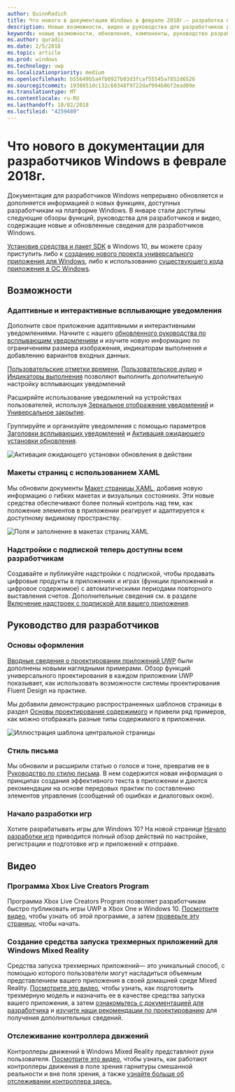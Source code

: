 ```yaml
---
author: QuinnRadich
title: Что нового в документации Windows в феврале 2018г.— разработка приложений UWP
description: Новые возможности, видео и руководства для разработчиков добавлены в документацию для разработчиков Windows 10 в феврале 2018г.
keywords: новые возможности, обновления, компоненты, руководство разработчика, Windows 10, февраль
ms.author: quradic
ms.date: 2/5/2018
ms.topic: article
ms.prod: windows
ms.technology: uwp
ms.localizationpriority: medium
ms.openlocfilehash: b55649b5a4fb0927b03d3fcaf55545a7852d6526
ms.sourcegitcommit: 1938851dc132c60348f9722daf994b86f2ead09e
ms.translationtype: MT
ms.contentlocale: ru-RU
ms.lasthandoff: 10/02/2018
ms.locfileid: "4259489"
---
```

# <a name="whats-new-in-the-windows-developer-docs-in-february-2018"></a>Что нового в документации для разработчиков Windows в феврале 2018г.

Документация для разработчиков Windows непрерывно обновляется и дополняется информацией о новых функциях, доступных разработчикам на платформе Windows. В январе стали доступны следующие обзоры функций, руководства для разработчиков и видео, содержащие новые и обновленные сведения для разработчиков Windows.

[Установив средства и пакет SDK](http://go.microsoft.com/fwlink/?LinkId=821431) в Windows 10, вы можете сразу приступить либо к [созданию нового проекта универсального приложения для Windows](../get-started/create-uwp-apps.md), либо к использованию [существующего кода приложения в ОС Windows](../porting/index.md).


## <a name="features"></a>Возможности

### <a name="adaptive-and-interactive-toast-notifications"></a>Адаптивные и интерактивные всплывающие уведомления

Дополните свое приложение адаптивными и интерактивными уведомлениями. Начните с нашего [обновленного руководства по всплывающим уведомлениям](../design/shell/tiles-and-notifications/adaptive-interactive-toasts.md) и изучите новую информацию по ограничениям размера изображения, индикаторам выполнения и добавлению вариантов входных данных.

[Пользовательские отметки времени](../design/shell/tiles-and-notifications/custom-timestamps-on-toasts.md), [Пользовательское аудио](../design/shell/tiles-and-notifications/custom-audio-on-toasts.md) и [Индикаторы выполнения](../design/shell/tiles-and-notifications/toast-progress-bar.md) позволяют выполнить дополнительную настройку всплывающих уведомлений

Расширяйте использование уведомлений на устройствах пользователей, используя [Зеркальное отображение уведомлений](../design/shell/tiles-and-notifications/notification-mirroring.md) и [Универсальное закрытие](../design/shell/tiles-and-notifications/universal-dismiss.md).

Группируйте и организуйте уведомления с помощью параметров [Заголовки всплывающих уведомлений](../design/shell/tiles-and-notifications/toast-headers.md) и [Активация ожидающего установки обновления](../design/shell/tiles-and-notifications/toast-pending-update.md).

![Активация ожидающего установки обновления в действии](../design/shell/tiles-and-notifications/images/toast-pendingupdate.gif)

### <a name="page-layouts-with-xaml"></a>Макеты страниц с использованием XAML

Мы обновили документы [Макет страницы XAML](../design/layout/layouts-with-xaml.md), добавив новую информацию о гибких макетах и визуальных состояниях. Эти новые средства обеспечивают более полный контроль над тем, как положение элементов в приложении реагирует и адаптируется к доступному видимому пространству.

![Поля и заполнение в макетах страниц XAML](../design/layout/images/xaml-layout-margins-padding.png)

### <a name="subscription-add-ons-are-now-available-to-all-developers"></a>Надстройки с подпиской теперь доступны всем разработчикам

Создавайте и публикуйте надстройки с подпиской, чтобы продавать цифровые продукты в приложениях и играх (функции приложений и цифровое содержимое) с автоматическими периодами повторного выставления счетов. Дополнительные сведения см. в разделе [Включение надстроек с подпиской для вашего приложения](../monetize/enable-subscription-add-ons-for-your-app.md).

## <a name="developer-guidance"></a>Руководство для разработчиков

### <a name="design-basics"></a>Основы оформления

[Вводные сведения о проектировании приложений UWP](../design/basics/design-and-ui-intro.md) были дополнены новыми наглядными примерами. Обзор функций универсального проектирования в каждом приложении UWP показывает, как использовать возможности системы проектирования Fluent Design на практике.

Мы добавили демонстрацию распространенных шаблонов страницы в раздел [Основы проектирования содержимого](../design/basics/content-basics.md) и привели ряд примеров, как можно отображать разные типы содержимого в приложении.

![Иллюстрация шаблона центральной страницы](../design/basics/images/hub.png)

### <a name="writing-style"></a>Стиль письма

Мы обновили и расширили статью о голосе и тоне, превратив ее в [Руководство по стилю письма](../design/style/writing-style.md). В нем содержится новая информация о принципах создания эффективного текста в приложении и даются рекомендации на основе передовых практик по составлению элементов управления (сообщений об ошибках и диалоговых окон).

### <a name="getting-started-for-game-development"></a>Начало разработки игр

Хотите разрабатывать игры для Windows 10? На новой странице [Начало разработки игр](../gaming/getting-started.md) приводится полный обзор действий по настройке, регистрации и подготовке игр и приложений к отправке.

## <a name="videos"></a>Видео

### <a name="xbox-live-creators-program"></a>Программа Xbox Live Creators Program

Программа Xbox Live Creators Program позволяет разработчикам быстро публиковать игры UWP в Xbox One и Windows 10. [Посмотрите видео](https://www.youtube.com/watch?v=zpFfHHBkVq4), чтобы узнать об этой программе, а затем [проверьте эту страницу](https://www.xbox.com/developers/creators-program), чтобы начать.

### <a name="creating-3d-app-launchers-for-windows-mixed-reality"></a>Создание средства запуска трехмерных приложений для Windows Mixed Reality

Средства запуска трехмерных приложений— это уникальный способ, с помощью которого пользователи могут насладиться объемным представлением вашего приложения в своей домашней среде Mixed Reality. [Посмотрите это видео](https://www.youtube.com/watch?v=TxIslHsEXno), чтобы узнать, как подготовить трехмерную модель и назначить ее в качестве средства запуска вашего приложения, а затем [ознакомьтесь с документацией для разработчика](https://developer.microsoft.com/windows/mixed-reality/implementing_3d_app_launchers) и [изучите наши рекомендации по проектированию](https://developer.microsoft.com/windows/mixed-reality/3d_app_launcher_design_guidance) для получения дополнительных сведений.

### <a name="motion-controller-tracking"></a>Отслеживание контроллера движений

Контроллеры движений в Windows Mixed Reality представляют руки пользователя. [Посмотрите это видео](https://www.youtube.com/watch?v=rkDpRllbLII), чтобы узнать, как работают контроллеры движения в поле зрения гарнитуры смешанной реальности и вне поля зрения, а также [узнайте больше об отслеживании контроллера здесь.](https://developer.microsoft.com/windows/mixed-reality/motion_controllers#controller_tracking_state%E2%80%9D)